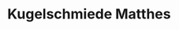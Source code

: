 ---
title: "Kugelschmiede Matthes"
url: /belgern-schildau/kugelschmiede-matthes/
shop: Allgemein
---
